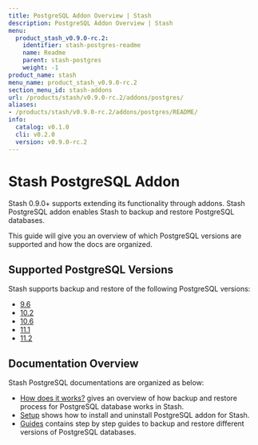 ```yaml
---
title: PostgreSQL Addon Overview | Stash
description: PostgreSQL Addon Overview | Stash
menu:
  product_stash_v0.9.0-rc.2:
    identifier: stash-postgres-readme
    name: Readme
    parent: stash-postgres
    weight: -1
product_name: stash
menu_name: product_stash_v0.9.0-rc.2
section_menu_id: stash-addons
url: /products/stash/v0.9.0-rc.2/addons/postgres/
aliases:
- /products/stash/v0.9.0-rc.2/addons/postgres/README/
info:
  catalog: v0.1.0
  cli: v0.2.0
  version: v0.9.0-rc.2
---
```


# Stash PostgreSQL Addon

Stash 0.9.0+ supports extending its functionality through addons. Stash PostgreSQL addon enables Stash to backup and restore PostgreSQL databases.

This guide will give you an overview of which PostgreSQL versions are supported and how the docs are organized.

## Supported PostgreSQL Versions

Stash supports backup and restore of the following PostgreSQL versions:

- [9.6](/products/stash/v0.9.0-rc.2/addons/postgres/guides/9.6/standalone)
- [10.2](/products/stash/v0.9.0-rc.2/addons/postgres/guides/10.2/standalone)
- [10.6](/products/stash/v0.9.0-rc.2/addons/postgres/guides/10.6/standalone)
- [11.1](/products/stash/v0.9.0-rc.2/addons/postgres/guides/11.1/standalone)
- [11.2](/products/stash/v0.9.0-rc.2/addons/postgres/guides/11.2/standalone)

## Documentation Overview

Stash PostgreSQL documentations are organized as below:

- [How does it works?](/products/stash/v0.9.0-rc.2/addons/postgres/overview) gives an overview of how backup and restore process for PostgreSQL database works in Stash.
- [Setup](/products/stash/v0.9.0-rc.2/addons/postgres/setup/install) shows how to install and uninstall PostgreSQL addon for Stash.
- [Guides](/products/stash/v0.9.0-rc.2/addons/postgres/guides/11.2/standalone) contains step by step guides to backup and restore different versions of PostgreSQL databases.
